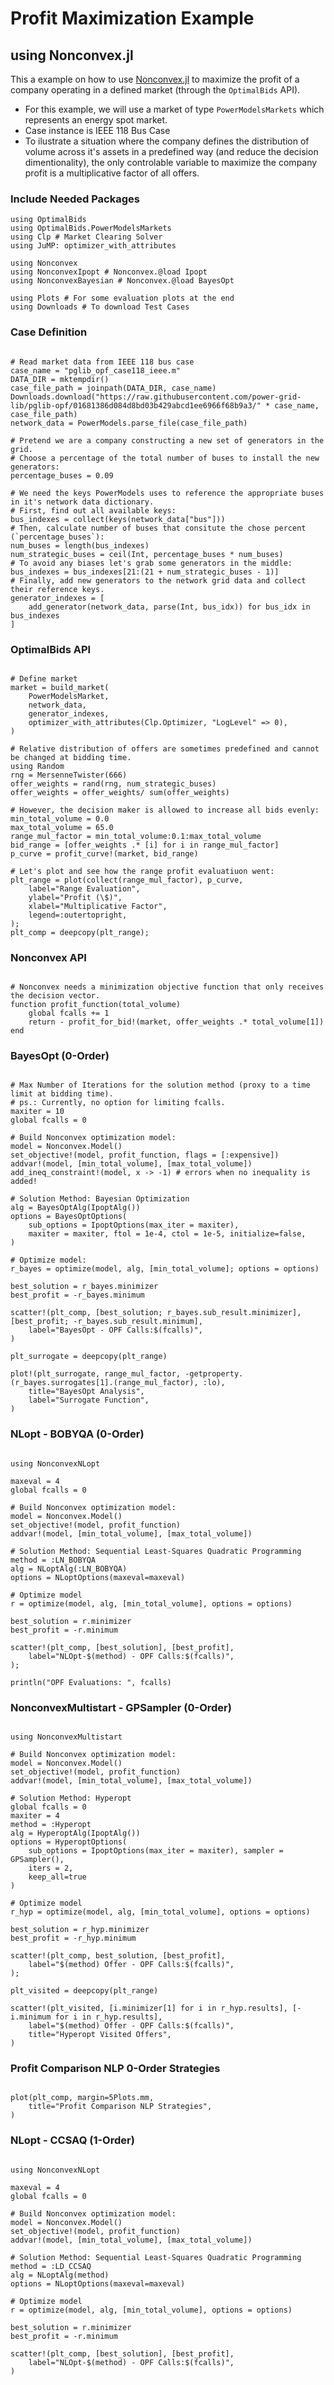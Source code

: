 # Profit Maximization Example
## using Nonconvex.jl
This a example on how to use [Nonconvex.jl](https://github.com/JuliaNonconvex/Nonconvex.jl) to maximize the profit of a company operating in a defined market (through the `OptimalBids` API).

 - For this example, we will use a market of type `PowerModelsMarkets` which represents an energy spot market.
 - Case instance is IEEE 118 Bus Case
 - To ilustrate a situation where the company defines the distribution of volume across it's assets in a predefined way (and reduce the decision dimentionality), the only controlable variable to maximize the company profit is a multiplicative factor of all offers.  

### Include Needed Packages

```@example Nonconvex
using OptimalBids
using OptimalBids.PowerModelsMarkets
using Clp # Market Clearing Solver
using JuMP: optimizer_with_attributes

using Nonconvex
using NonconvexIpopt # Nonconvex.@load Ipopt
using NonconvexBayesian # Nonconvex.@load BayesOpt

using Plots # For some evaluation plots at the end
using Downloads # To download Test Cases

```

### Case Definition

```@example Nonconvex

# Read market data from IEEE 118 bus case
case_name = "pglib_opf_case118_ieee.m"
DATA_DIR = mktempdir()
case_file_path = joinpath(DATA_DIR, case_name)
Downloads.download("https://raw.githubusercontent.com/power-grid-lib/pglib-opf/01681386d084d8bd03b429abcd1ee6966f68b9a3/" * case_name, case_file_path)
network_data = PowerModels.parse_file(case_file_path)

# Pretend we are a company constructing a new set of generators in the grid.
# Choose a percentage of the total number of buses to install the new generators:
percentage_buses = 0.09

# We need the keys PowerModels uses to reference the appropriate buses in it's network data dictionary.
# First, find out all available keys:
bus_indexes = collect(keys(network_data["bus"]))
# Then, calculate number of buses that consitute the chose percent (`percentage_buses`):
num_buses = length(bus_indexes)
num_strategic_buses = ceil(Int, percentage_buses * num_buses)
# To avoid any biases let's grab some generators in the middle:
bus_indexes = bus_indexes[21:(21 + num_strategic_buses - 1)]
# Finally, add new generators to the network grid data and collect their reference keys.
generator_indexes = [
    add_generator(network_data, parse(Int, bus_idx)) for bus_idx in bus_indexes
]

```

### OptimalBids API

```@example Nonconvex

# Define market
market = build_market(
    PowerModelsMarket,
    network_data,
    generator_indexes,
    optimizer_with_attributes(Clp.Optimizer, "LogLevel" => 0),
)

# Relative distribution of offers are sometimes predefined and cannot be changed at bidding time.
using Random
rng = MersenneTwister(666)
offer_weights = rand(rng, num_strategic_buses)
offer_weights = offer_weights/ sum(offer_weights)

# However, the decision maker is allowed to increase all bids evenly:
min_total_volume = 0.0
max_total_volume = 65.0
range_mul_factor = min_total_volume:0.1:max_total_volume
bid_range = [offer_weights .* [i] for i in range_mul_factor]
p_curve = profit_curve!(market, bid_range)

# Let's plot and see how the range profit evaluatiuon went:
plt_range = plot(collect(range_mul_factor), p_curve,
    label="Range Evaluation",
    ylabel="Profit (\$)",
    xlabel="Multiplicative Factor",
    legend=:outertopright,
);
plt_comp = deepcopy(plt_range);
```

### Nonconvex API

```@example Nonconvex

# Nonconvex needs a minimization objective function that only receives the decision vector.
function profit_function(total_volume)
    global fcalls += 1
    return - profit_for_bid!(market, offer_weights .* total_volume[1])
end

```

### BayesOpt (0-Order)

```@example Nonconvex

# Max Number of Iterations for the solution method (proxy to a time limit at bidding time).
# ps.: Currently, no option for limiting fcalls.
maxiter = 10
global fcalls = 0

# Build Nonconvex optimization model:
model = Nonconvex.Model()
set_objective!(model, profit_function, flags = [:expensive])
addvar!(model, [min_total_volume], [max_total_volume])
add_ineq_constraint!(model, x -> -1) # errors when no inequality is added!

# Solution Method: Bayesian Optimization
alg = BayesOptAlg(IpoptAlg())
options = BayesOptOptions(
    sub_options = IpoptOptions(max_iter = maxiter),
    maxiter = maxiter, ftol = 1e-4, ctol = 1e-5, initialize=false,
)

# Optimize model:
r_bayes = optimize(model, alg, [min_total_volume]; options = options)

best_solution = r_bayes.minimizer
best_profit = -r_bayes.minimum

scatter!(plt_comp, [best_solution; r_bayes.sub_result.minimizer], [best_profit; -r_bayes.sub_result.minimum],
    label="BayesOpt - OPF Calls:$(fcalls)",
)

plt_surrogate = deepcopy(plt_range)

plot!(plt_surrogate, range_mul_factor, -getproperty.(r_bayes.surrogates[1].(range_mul_factor), :lo),
    title="BayesOpt Analysis",
    label="Surrogate Function",
)
```

### NLopt - BOBYQA (0-Order)

```@example Nonconvex

using NonconvexNLopt

maxeval = 4
global fcalls = 0

# Build Nonconvex optimization model:
model = Nonconvex.Model()
set_objective!(model, profit_function)
addvar!(model, [min_total_volume], [max_total_volume])

# Solution Method: Sequential Least-Squares Quadratic Programming
method = :LN_BOBYQA
alg = NLoptAlg(:LN_BOBYQA)
options = NLoptOptions(maxeval=maxeval)

# Optimize model
r = optimize(model, alg, [min_total_volume], options = options)

best_solution = r.minimizer
best_profit = -r.minimum

scatter!(plt_comp, [best_solution], [best_profit],
    label="NLOpt-$(method) - OPF Calls:$(fcalls)",
);

println("OPF Evaluations: ", fcalls)
```

### NonconvexMultistart - GPSampler (0-Order)

```@example Nonconvex

using NonconvexMultistart

# Build Nonconvex optimization model:
model = Nonconvex.Model()
set_objective!(model, profit_function)
addvar!(model, [min_total_volume], [max_total_volume])

# Solution Method: Hyperopt
global fcalls = 0
maxiter = 4
method = :Hyperopt
alg = HyperoptAlg(IpoptAlg())
options = HyperoptOptions(
    sub_options = IpoptOptions(max_iter = maxiter), sampler = GPSampler(),
    iters = 2,
    keep_all=true
)

# Optimize model
r_hyp = optimize(model, alg, [min_total_volume], options = options)

best_solution = r_hyp.minimizer
best_profit = -r_hyp.minimum

scatter!(plt_comp, best_solution, [best_profit],
    label="$(method) Offer - OPF Calls:$(fcalls)",
);

plt_visited = deepcopy(plt_range)

scatter!(plt_visited, [i.minimizer[1] for i in r_hyp.results], [- i.minimum for i in r_hyp.results],
    label="$(method) Offer - OPF Calls:$(fcalls)",
    title="Hyperopt Visited Offers",
)
```

### Profit Comparison NLP 0-Order Strategies

```@example Nonconvex

plot(plt_comp, margin=5Plots.mm,
    title="Profit Comparison NLP Strategies",
)
```

### NLopt - CCSAQ (1-Order)

```@example Nonconvex

using NonconvexNLopt

maxeval = 4
global fcalls = 0

# Build Nonconvex optimization model:
model = Nonconvex.Model()
set_objective!(model, profit_function)
addvar!(model, [min_total_volume], [max_total_volume])

# Solution Method: Sequential Least-Squares Quadratic Programming
method = :LD_CCSAQ
alg = NLoptAlg(method)
options = NLoptOptions(maxeval=maxeval)

# Optimize model
r = optimize(model, alg, [min_total_volume], options = options)

best_solution = r.minimizer
best_profit = -r.minimum

scatter!(plt_comp, [best_solution], [best_profit],
    label="NLOpt-$(method) - OPF Calls:$(fcalls)",
)
```